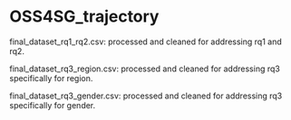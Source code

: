 # OSS4SG_trajectory

final_dataset_rq1_rq2.csv: processed and cleaned for addressing rq1 and rq2.

final_dataset_rq3_region.csv: processed and cleaned for addressing rq3 specifically for region.

final_dataset_rq3_gender.csv: processed and cleaned for addressing rq3 specifically for gender.
